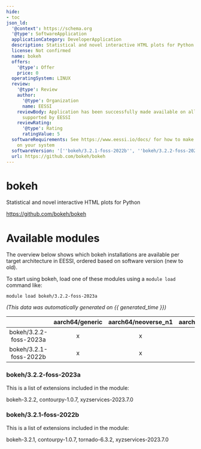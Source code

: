 ```yaml
---
hide:
- toc
json_ld:
  '@context': https://schema.org
  '@type': SoftwareApplication
  applicationCategory: DeveloperApplication
  description: Statistical and novel interactive HTML plots for Python
  license: Not confirmed
  name: bokeh
  offers:
    '@type': Offer
    price: 0
  operatingSystem: LINUX
  review:
    '@type': Review
    author:
      '@type': Organization
      name: EESSI
    reviewBody: Application has been successfully made available on all architectures
      supported by EESSI
    reviewRating:
      '@type': Rating
      ratingValue: 5
  softwareRequirements: See https://www.eessi.io/docs/ for how to make EESSI available
    on your system
  softwareVersion: '[''bokeh/3.2.1-foss-2022b'', ''bokeh/3.2.2-foss-2023a'']'
  url: https://github.com/bokeh/bokeh
---
```


bokeh
=====


Statistical and novel interactive HTML plots for Python

https://github.com/bokeh/bokeh
# Available modules


The overview below shows which bokeh installations are available per target architecture in EESSI, ordered based on software version (new to old).

To start using bokeh, load one of these modules using a `module load` command like:

```shell
module load bokeh/3.2.2-foss-2023a
```

*(This data was automatically generated on {{ generated_time }})*  

| |aarch64/generic|aarch64/neoverse_n1|aarch64/neoverse_v1|aarch64/nvidia/grace|x86_64/generic|x86_64/amd/zen2|x86_64/amd/zen3|x86_64/amd/zen4|x86_64/intel/cascadelake|x86_64/intel/haswell|x86_64/intel/icelake|x86_64/intel/sapphirerapids|x86_64/intel/skylake_avx512|
| :---: | :---: | :---: | :---: | :---: | :---: | :---: | :---: | :---: | :---: | :---: | :---: | :---: | :---: |
|bokeh/3.2.2-foss-2023a|x|x|x|x|x|x|x|x|x|x|x|x|x|
|bokeh/3.2.1-foss-2022b|x|x|x|x|x|x|x|x|x|x|x|x|x|


### bokeh/3.2.2-foss-2023a

This is a list of extensions included in the module:

bokeh-3.2.2, contourpy-1.0.7, xyzservices-2023.7.0

### bokeh/3.2.1-foss-2022b

This is a list of extensions included in the module:

bokeh-3.2.1, contourpy-1.0.7, tornado-6.3.2, xyzservices-2023.7.0